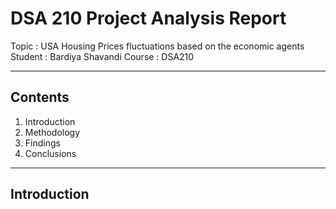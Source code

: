 # DSA 210 Project Analysis Report

Topic : USA Housing Prices fluctuations based on the economic agents
Student : Bardiya Shavandi
Course : DSA210

---------------------------------------------------------------------------------------------------------------------------------------------------------------------------------------------

## Contents
1. Introduction
2. Methodology
3. Findings
4. Conclusions

---------------------------------------------------------------------------------------------------------------------------------------------------------------------------------------------

## Introduction
